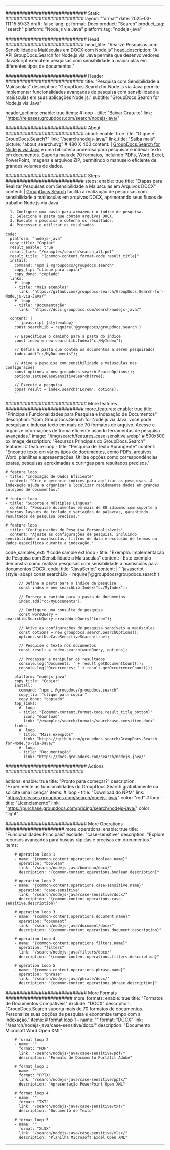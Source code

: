 
---
############################# Static ############################
layout: "format"
date:  2025-03-11T15:59:33
draft: false
lang: pt
format: Docx
product: "Search"
product_tag: "search"
platform: "Node.js via Java"
platform_tag: "nodejs-java"

############################# Head ############################
head_title: "Realize Pesquisas com Sensibilidade a Maiúsculas em DOCX com Node.js"
head_description: "A API GroupDocs.Search for Node.js via Java permite que desenvolvedores JavaScript executem pesquisas com sensibilidade a maiúsculas em diferentes tipos de documentos."

############################# Header ############################
title: "Pesquisa com Sensibilidade a Maiúsculas" 
description: "GroupDocs.Search for Node.js via Java permite implementar funcionalidades avançadas de pesquisa com sensibilidade a maiúsculas em suas aplicações Node.js."
subtitle: "GroupDocs.Search for Node.js via Java" 

header_actions:
  enable: true
  items:
    #  loop
    - title: "Baixar Gratuito"
      link: "https://releases.groupdocs.com/search/nodejs-java/"
      
############################# About ############################
about:
    enable: true
    title: "O que é GroupDocs.Search?"
    link: "/search/nodejs-java/"
    link_title: "Saiba mais"
    picture: "about_search.svg" # 480 X 400
    content: |
       [GroupDocs.Search for Node.js via Java](/search/nodejs-java/) é uma biblioteca poderosa para pesquisar e indexar texto em documentos. Suporta mais de 70 formatos, incluindo PDFs, Word, Excel, PowerPoint, imagens e arquivos ZIP, permitindo o manuseio eficiente de grandes volumes de dados.

############################# Steps ############################
steps:
    enable: true
    title: "Etapas para Realizar Pesquisas com Sensibilidade a Maiúsculas em Arquivos DOCX"
    content: |
      [GroupDocs.Search](/search/nodejs-java/) facilita a realização de pesquisas com sensibilidade a maiúsculas em arquivos DOCX, aprimorando seus fluxos de trabalho Node.js via Java.
      
      1. Configure uma pasta para armazenar o índice de pesquisa.
      2. Selecione a pasta que contém arquivos DOCX.
      3. Execute a pesquisa e obtenha os resultados.
      4. Processar e utilizar os resultados.
   
    code:
      platform: "nodejs-java"
      copy_title: "Copiar"
      result_enable: true
      result_link: "/examples/search/search_all.pdf"
      result_title: "{common-content.format-code.result_title}"
      install:
        command: "npm i @groupdocs/groupdocs.search"
        copy_tip: "clique para copiar"
        copy_done: "copiado"
      links:
        #  loop
        - title: "Mais exemplos"
          link: "https://github.com/groupdocs-search/GroupDocs.Search-for-Node.js-via-Java/"
        #  loop
        - title: "Documentação"
          link: "https://docs.groupdocs.com/search/nodejs-java/"
          
      content: |
        ```javascript {style=abap}
        const searchLib = require('@groupdocs/groupdocs.search')

        // Especifique o caminho para a pasta do índice
        const index = new searchLib.Index("c:/MyIndex");

        // Defina a pasta que contém os documentos a serem pesquisados
        index.add("c:/MyDocuments");

        // Ative a pesquisa com sensibilidade a maiúsculas nas configurações
        const options = new groupdocs.search.SearchOptions();
        options.setUseCaseSensitiveSearch(true);

        // Execute a pesquisa
        const result = index.search("Lorem", options);
        ```            

############################# More features ############################
more_features:
  enable: true
  title: "Principais Funcionalidades para Pesquisa e Indexação de Documentos"
  description: "Com GroupDocs.Search for Node.js via Java, você pode pesquisar e indexar texto em mais de 70 formatos de arquivo. Acesse e organize informações de forma eficiente usando ferramentas de pesquisa avançadas."
  image: "/img/search/features_case-sensitive.webp" # 500x500 px
  image_description: "Recursos Principais do GroupDocs.Search"
  features:
    # feature loop
    - title: "Pesquisa de Texto Abrangente"
      content: "Encontre texto em vários tipos de documentos, como PDFs, arquivos Word, planilhas e apresentações. Utilize opções como correspondências exatas, pesquisas aproximadas e curingas para resultados precisos."

    # feature loop
    - title: "Indexação de Dados Eficiente"
      content: "Crie e gerencie índices para agilizar as pesquisas. A indexação ajuda a organizar e localizar rapidamente dados em grandes coleções de documentos."

    # feature loop
    - title: "Suporte a Múltiplas Línguas"
      content: "Pesquise documentos em mais de 80 idiomas com suporte a diversos layouts de teclado e variações de palavras, garantindo resultados de pesquisa precisos."

    # feature loop
    - title: "Configurações de Pesquisa Personalizáveis"
      content: "Ajuste as configurações de pesquisa, incluindo sensibilidade a maiúsculas, filtros de data e exclusão de termos ou dados específicos durante a indexação."
      
  code_samples_ext:
    # code sample ext loop
    - title: "Exemplo: Implementação de Pesquisa com Sensibilidade a Maiúsculas"
      content: |
        Este exemplo demonstra como realizar pesquisas com sensibilidade a maiúsculas para documentos DOCX.
      code:
        title: "JavaScript"
        content: |
          ```javascript {style=abap}
          const searchLib = require('@groupdocs/groupdocs.search')
          
          // Defina a pasta para o índice de pesquisa
          const index = new searchLib.Index("c:/MyIndex");
              
          // Forneça o caminho para a pasta de documentos
          index.add("c:/MyDocuments");

          // Configure uma consulta de pesquisa
          const wordQuery = searchLib.SearchQuery.createWordQuery("Lorem");

          // Ative as configurações de pesquisa sensíveis a maiúsculas
          const options = new groupdocs.search.SearchOptions();
          options.setUseCaseSensitiveSearch(true);

          // Pesquise o texto nos documentos
          const result = index.search(wordQuery, options);
          
          // Processar e manipular os resultados
          console.log('Documents: ' + result.getDocumentCount());
          console.log('Occurrences: ' + result.getOccurrenceCount());
          ```
        platform: "nodejs-java"
        copy_title: "Copiar"
        install:
          command: "npm i @groupdocs/groupdocs.search"
          copy_tip: "clique para copiar"
          copy_done: "copiado"
        top_links:
          #  loop
          - title: "{common-content.format-code.result_title_bottom}"
            icon: "download"
            link: "/examples/search/formats/searchcase-sensitive.docx"
        links:
          #  loop
          - title: "Mais exemplos"
            link: "https://github.com/groupdocs-search/GroupDocs.Search-for-Node.js-via-Java/"
          #  loop
          - title: "Documentação"
            link: "https://docs.groupdocs.com/search/nodejs-java/"
            

            


############################# Actions ############################

actions:
  enable: true
  title: "Pronto para começar?"
  description: "Experimente as funcionalidades do GroupDocs.Search gratuitamente ou solicite uma licença"
  items:
    #  loop
    - title: "Download do NPM"
      link: "https://releases.groupdocs.com/search/nodejs-java/"
      color: "red"
        #  loop
    - title: "Licenciamento"
      link: "https://purchase.groupdocs.com/pricing/search/nodejs-java/"
      color: "light"


############################# More Operations #####################
more_operations:
    enable: true
    title: "Funcionalidades Principais"
    exclude: "case-sensitive"
    description: "Explore recursos avançados para buscas rápidas e precisas em documentos."
    items: 
          
        # operation loop 1
        - name: "{common-content.operations.boolean.name}"
          operation: "boolean"
          link: "/search/nodejs-java/boolean/docx/"
          description: "{common-content.operations.boolean.description}"

        # operation loop 2
        - name: "{common-content.operations.case-sensitive.name}"
          operation: "case-sensitive"
          link: "/search/nodejs-java/case-sensitive/docx/"
          description: "{common-content.operations.case-sensitive.description}"

        # operation loop 3
        - name: "{common-content.operations.document.name}"
          operation: "document"
          link: "/search/nodejs-java/document/docx/"
          description: "{common-content.operations.document.description}"

        # operation loop 4
        - name: "{common-content.operations.filters.name}"
          operation: "filters"
          link: "/search/nodejs-java/filters/docx/"
          description: "{common-content.operations.filters.description}"

        # operation loop 5
        - name: "{common-content.operations.phrase.name}"
          operation: "phrase"
          link: "/search/nodejs-java/phrase/docx/"
          description: "{common-content.operations.phrase.description}"
          
        
          
############################# More Formats ########################
more_formats:
    enable: true
    title: "Formatos de Documentos Compatíveis"
    exclude: "DOCX"
    description: "GroupDocs.Search suporta mais de 70 formatos de documentos. Personalize suas opções de pesquisa e economize tempo com a indexação."
    items: 
        # format loop 1
        - name: ""
          format: "DOCX"
          link: "/search/nodejs-java/case-sensitive/docx/"
          description: "Documento Microsoft Word Open XML"
          
        # format loop 2
        - name: ""
          format: "PDF"
          link: "/search/nodejs-java/case-sensitive/pdf/"
          description: "Formato de Documento Portátil Adobe"
          
        # format loop 3
        - name: ""
          format: "PPTX"
          link: "/search/nodejs-java/case-sensitive/pptx/"
          description: "Apresentação PowerPoint Open XML"

        # format loop 4
        - name: ""
          format: "TXT"
          link: "/search/nodejs-java/case-sensitive/txt/"
          description: "Documento de Texto"
          
        # format loop 5
        - name: ""
          format: "XLSX"
          link: "/search/nodejs-java/case-sensitive/xlsx/"
          description: "Planilha Microsoft Excel Open XML"
  

---